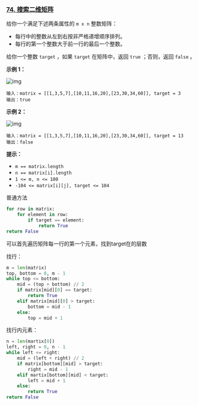 ### [74. 搜索二维矩阵](https://leetcode.cn/problems/search-a-2d-matrix/)

给你一个满足下述两条属性的 `m x n` 整数矩阵：

- 每行中的整数从左到右按非严格递增顺序排列。
- 每行的第一个整数大于前一行的最后一个整数。

给你一个整数 `target` ，如果 `target` 在矩阵中，返回 `true` ；否则，返回 `false` 。

 

**示例 1：**

![img](https://assets.leetcode.com/uploads/2020/10/05/mat.jpg)

```
输入：matrix = [[1,3,5,7],[10,11,16,20],[23,30,34,60]], target = 3
输出：true
```

**示例 2：**

![img](https://assets.leetcode-cn.com/aliyun-lc-upload/uploads/2020/11/25/mat2.jpg)

```
输入：matrix = [[1,3,5,7],[10,11,16,20],[23,30,34,60]], target = 13
输出：false
```

 

**提示：**

- `m == matrix.length`
- `n == matrix[i].length`
- `1 <= m, n <= 100`
- `-104 <= matrix[i][j], target <= 104`

普通方法

```python
for row in matrix:
    for element in row:
        if target == element:
            return True
return False
```

可以首先遍历矩阵每一行的第一个元素，找到target在的层数

找行：

```python
m = len(matrix)
top, bottom = 0, m - 1
while top <= bottom:
    mid = (top + bottom) // 2
    if matrix[mid][0] == target:
        return True
    elif matrix[mid][0] > target:
        bottom = mid - 1
    else:
        top = mid + 1

```

找行内元素：

```python
n = len(martix[0])
left, right = 0, n - 1
while left <= right:
    mid = (left + right) // 2
    if matrix[bottom][mid] > target:
        right = mid - 1
    elif martix[bottom][mid] < target:
        left = mid + 1
    else:
        return True
return False
            
```

